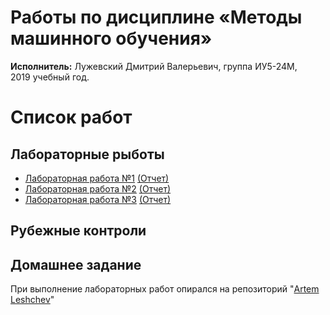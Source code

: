 # Работы по дисциплине «Методы машинного обучения»
**Исполнитель:** Лужевский Дмитрий Валерьевич, группа ИУ5-24М, 2019&nbsp;учебный год.
# Список работ 
## Лабораторные рыботы
- [Лабораторная работа №1](https://github.com/Luzhevsky/machine_learning/tree/master/laba1) [(Отчет)](https://github.com/Luzhevsky/machine_learning/blob/master/laba1/Laba1ML.pdf)
- [Лабораторная работа №2](https://github.com/Luzhevsky/machine_learning/tree/master/laba2) [(Отчет)](https://github.com/Luzhevsky/machine_learning/blob/master/laba2/Laba2ML.pdf)
- [Лабораторная работа №3](https://github.com/Luzhevsky/machine_learning/tree/master/laba3) [(Отчет)](https://github.com/Luzhevsky/machine_learning/blob/master/laba3/Laba3ML.pdf)
## Рубежные контроли

## Домашнее задание
При выполнение лабораторных работ опирался на репозиторий "[Artem Leshchev](https://github.com/matshch/iu5_ml_course)"
